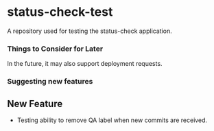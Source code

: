 # status-check-test
A repository used for testing the status-check application.
### Things to Consider for Later
In the future, it may also support deployment requests. 
### Suggesting new features

## New Feature
- Testing ability to remove QA label when new commits are received.

